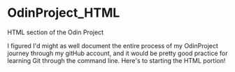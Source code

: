 # OdinProject_HTML
HTML section of the Odin Project

I figured I'd might as well document the entire process of my OdinProject journey through my gitHub account, and it would be pretty good practice for learning Git through the command line. Here's to starting the HTML portion! 